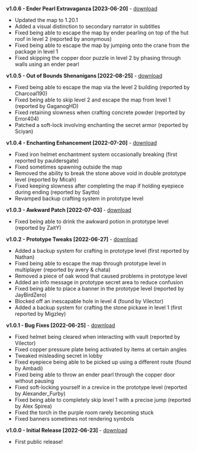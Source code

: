 **v1.0.6 - Ender Pearl Extravaganza [2023-06-20]** - [download](https://github.com/SimonDMC/Placeholder/releases/download/v1.0.6/Placeholder.zip)

- Updated the map to 1.20.1
- Added a visual distinction to secondary narrator in subtitles
- Fixed being able to escape the map by ender pearling on top of the hut roof in level 2 (reported by anonymous)
- Fixed being able to escape the map by jumping onto the crane from the package in level 1
- Fixed skipping the copper door puzzle in level 2 by phasing through walls using an ender pearl

**v1.0.5 - Out of Bounds Shenanigans [2022-08-25]** - [download](https://github.com/SimonDMC/Placeholder/releases/download/v1.0.5/Placeholder.zip)

- Fixed being able to escape the map via the level 2 building (reported by Charcoal190)
- Fixed being able to skip level 2 and escape the map from level 1 (reported by GaganogHD)
- Fixed retaining slowness when crafting concrete powder (reported by Error404)
- Patched a soft-lock involving enchanting the secret armor (reported by Sciyan)

**v1.0.4 - Enchanting Enhancement [2022-07-20]** - [download](https://github.com/SimonDMC/Placeholder/releases/download/v1.0.4/Placeholder.zip)

- Fixed iron helmet enchantment system occasionally breaking (first reported by pauldersgate)
- Fixed sometimes spawning outside the map
- Removed the ability to break the stone above void in double prototype level (reported by Micah)
- Fixed keeping slowness after completing the map if holding eyepiece during ending (reported by Saytto)
- Revamped backup crafting system in prototype level

**v1.0.3 - Awkward Patch [2022-07-03]** - [download](https://github.com/SimonDMC/Placeholder/releases/download/v1.0.3/Placeholder.zip)

- Fixed being able to drink the awkward potion in prototype level (reported by ZaitY)

**v1.0.2 - Prototype Tweaks [2022-06-27]** - [download](https://github.com/SimonDMC/Placeholder/releases/download/v1.0.2/Placeholder.zip)

- Added a backup system for crafting in prototype level (first reported by Nathan)
- Fixed being able to escape the map through prototype level in multiplayer (reported by avery & chata)
- Removed a piece of oak wood that caused problems in prototype level
- Added an info message in prototype secret area to reduce confusion
- Fixed being able to place a banner in the prototype level (reported by JayBirdZero)
- Blocked off an inescapable hole in level 4 (found by Vilector)
- Added a backup system for crafting the stone pickaxe in level 1 (first reported by Migzley)

**v1.0.1 - Bug Fixes [2022-06-25]** - [download](https://github.com/SimonDMC/Placeholder/releases/download/v1.0.1/Placeholder.zip)

- Fixed helmet being cleared when interacting with vault (reported by Vilector)
- Fixed copper pressure plate being activated by items at certain angles
- Tweaked misleading secret in lobby
- Fixed eyepiece being able to be picked up using a different route (found by Ambadi)
- Fixed being able to throw an ender pearl through the copper door without pausing
- Fixed soft-locking yourself in a crevice in the prototype level (reported by Alexander_Furby)
- Fixed being able to completely skip level 1 with a precise jump (reported by Alex Spirea)
- Fixed the torch in the purple room rarely becoming stuck
- Fixed banners sometimes not rendering symbols

**v1.0.0 - Initial Release [2022-06-23]** - [download](https://github.com/SimonDMC/Placeholder/releases/download/v1.0.0/Placeholder.zip)

- First public release!